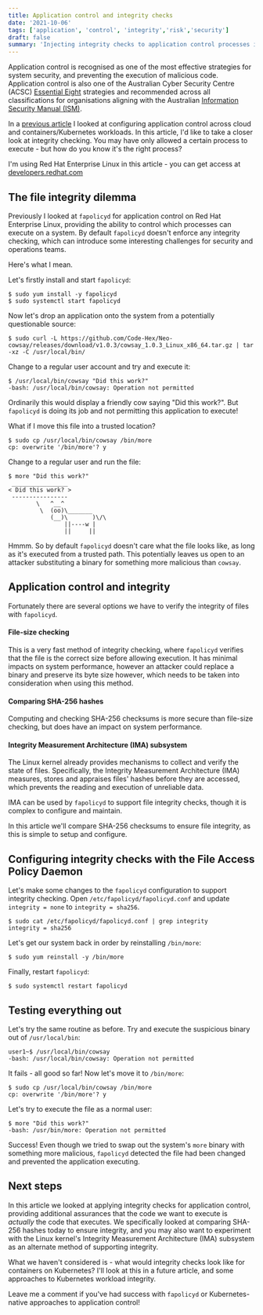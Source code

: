 ```yaml
---
title: Application control and integrity checks
date: '2021-10-06'
tags: ['application', 'control', 'integrity','risk','security']
draft: false
summary: 'Injecting integrity checks to application control processes is a winning security combination. Application control allows you to specify that only certain processes can execute on a system - but how do you know they are the right processes? How can you ensure that the code that you want to execute is the code that actually executes?'
---
```

Application control is recognised as one of the most effective strategies for system security, and preventing the execution of malicious code. Application control is also one of the Australian Cyber Security Centre (ACSC) [Essential Eight](https://www.cyber.gov.au/acsc/view-all-content/essential-eight) strategies and recommended across all classifications for organisations aligning with the Australian [Information Security Manual (ISM)](https://www.cyber.gov.au/acsc/view-all-content/ism).

In a [previous article](/blog/app-control-for-everyone) I looked at configuring application control across cloud and containers/Kubernetes workloads. In this article, I'd like to take a closer look at integrity checking. You may have only allowed a certain process to execute - but how do you know it's the right process? 

I'm using Red Hat Enterprise Linux in this article - you can get access at [developers.redhat.com](https://developers.redhat.com/rhel8)

## The file integrity dilemma

Previously I looked at `fapolicyd` for application control on Red Hat Enterprise Linux, providing the ability to control which processes can execute on a system. By default `fapolicyd` doesn't enforce any integrity checking, which can introduce some interesting challenges for security and operations teams.

Here's what I mean.

Let's firstly install and start `fapolicyd`:
```
$ sudo yum install -y fapolicyd
$ sudo systemctl start fapolicyd
```
Now let's drop an application onto the system from a potentially questionable source:
```
$ sudo curl -L https://github.com/Code-Hex/Neo-cowsay/releases/download/v1.0.3/cowsay_1.0.3_Linux_x86_64.tar.gz | tar -xz -C /usr/local/bin/
```
Change to a regular user account and try and execute it:
```
$ /usr/local/bin/cowsay "Did this work?"
-bash: /usr/local/bin/cowsay: Operation not permitted
```
Ordinarily this would display a friendly cow saying "Did this work?". But `fapolicyd` is doing its job and not permitting this application to execute!

What if I move this file into a trusted location?
```
$ sudo cp /usr/local/bin/cowsay /bin/more
cp: overwrite '/bin/more'? y
```
Change to a regular user and run the file:
```
$ more "Did this work?"
 ________________
< Did this work? >
 ----------------
        \   ^__^
         \  (oo)\_______
            (__)\       )\/\
                ||----w |
                ||     ||
```
Hmmm. So by default `fapolicyd` doesn't care what the file looks like, as long as it's executed from a trusted path. This potentially leaves us open to an attacker substituting a binary for something more malicious than `cowsay`.

## Application control and integrity

Fortunately there are several options we have to verify the integrity of files with `fapolicyd`.

#### File-size checking
This is a very fast method of integrity checking, where `fapolicyd` verifies that the file is the correct size before allowing execution. It has minimal impacts on system performance, however an attacker could replace a binary and preserve its byte size however, which needs to be taken into consideration when using this method.

#### Comparing SHA-256 hashes
Computing and checking SHA-256 checksums is more secure than file-size checking, but does have an impact on system performance.

#### Integrity Measurement Architecture (IMA) subsystem
The Linux kernel already provides mechanisms to collect and verify the state of files. Specifically, the Integrity Measurement Architecture (IMA) measures, stores and appraises files' hashes before they are accessed, which prevents the reading and execution of unreliable data.

IMA can be used by `fapolicyd` to support file integrity checks, though it is complex to configure and maintain.

In this article we'll compare SHA-256 checksums to ensure file integrity, as this is simple to setup and configure.

## Configuring integrity checks with the File Access Policy Daemon
Let's make some changes to the `fapolicyd` configuration to support integrity checking. Open `/etc/fapolicyd/fapolicyd.conf` and update `integrity = none` to `integrity = sha256`.
```
$ sudo cat /etc/fapolicyd/fapolicyd.conf | grep integrity
integrity = sha256
```
Let's get our system back in order by reinstalling `/bin/more`:
```
$ sudo yum reinstall -y /bin/more
```
Finally, restart `fapolicyd`:
```
$ sudo systemctl restart fapolicyd
```
## Testing everything out
Let's try the same routine as before. Try and execute the suspicious binary out of `/usr/local/bin`:
```
user1~$ /usr/local/bin/cowsay
-bash: /usr/local/bin/cowsay: Operation not permitted
```
It fails - all good so far! Now let's move it to `/bin/more`:
```
$ sudo cp /usr/local/bin/cowsay /bin/more
cp: overwrite '/bin/more'? y
```
Let's try to execute the file as a normal user:
```
$ more "Did this work?"
-bash: /usr/bin/more: Operation not permitted
```
Success! Even though we tried to swap out the system's `more` binary with something more malicious, `fapolicyd` detected the file had been changed and prevented the application executing. 

## Next steps
In this article we looked at applying integrity checks for application control, providing additional assurances that the code we want to execute is *actually* the code that executes. We specifically looked at comparing SHA-256 hashes today to ensure integrity, and you may also want to experiment with the Linux kernel's Integrity Measurement Architecture (IMA) subsystem as an alternate method of supporting integrity.

What we haven't considered is - what would integrity checks look like for containers on Kubernetes? I'll look at this in a future article, and some approaches to Kubernetes workload integrity.

Leave me a comment if you've had success with `fapolicyd` or Kubernetes-native approaches to application control!
